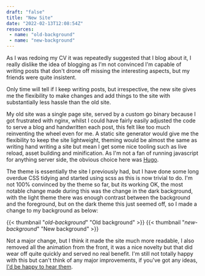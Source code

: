 ```yaml
---
draft: "false"
title: "New Site"
date: "2022-02-13T12:08:54Z"
resources:
 - name: "old-background"
 - name: "new-background"
---
```

As I was redoing my CV it was repeatedly suggested that I blog about it, I really dislike the idea of blogging as I'm
not convinced I'm capable of writing posts that don't drone off missing the interesting aspects, but my friends were
quite insistent.

Only time will tell if I keep writing posts, but irrespective, the new site gives me the flexibility to make changes and
add things to the site with substantially less hassle than the old site.

<!--more-->

My old site was a single page site, served by a custom go binary because I got frustrated with nginx, whilst I could
have fairly easily adjusted the code to serve a blog and handwritten each post, this felt like too much reinventing the
wheel even for me. A static site generator would give me the flexibility to keep the site lightweight, theming would be
almost the same as writing hand writing a site but mean I get some nice tooling such as live reload, asset building and
minification. As I'm not a fan of running javascript for anything server side, the obvious choice here
was [Hugo](https://gohugo.io/).

The theme is essentially the site I previously had, but I have done some long overdue CSS tidying and started using scss
as this is now trivial to do.  I'm not 100% convinced by the theme so far, but its working OK, the most notable change
made during this was the change in the dark background, with the light theme there was enough contrast between the 
background and the foreground, but on the dark theme this just seemed off, so I made a change to my background as below:

{{< thumbnail "*old-background*" "Old background" >}}
{{< thumbnail "*new-background*" "New background" >}}

Not a major change, but I think it made the site much more readable, I also removed all the animation from the front, it
was a nice novelty but that did wear off quite quickly and served no real benefit.  I'm still not totally happy with this
but can't think of any major improvements, if you've got any ideas, 
[I'd be happy to hear them](https://github.com/greboid/greboid.com/discussions).

